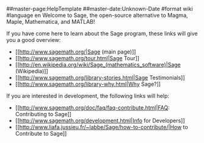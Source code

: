 ##master-page:HelpTemplate
##master-date:Unknown-Date
#format wiki
#language en
Welcome to Sage, the open-source alternative to Magma, Maple, Mathematica, and MATLAB!

If you have come here to learn about the Sage program, these links will give you a good overview:

 * [[http://www.sagemath.org/|Sage (main page)]]
 * [[http://www.sagemath.org/tour.html|Sage Tour]]
 * [[http://en.wikipedia.org/wiki/Sage_(mathematics_software)|Sage (Wikipedia)]]
 * [[http://www.sagemath.org/library-stories.html|Sage Testimonials]]
 * [[http://www.sagemath.org/library-why.html|Why Sage?]]

If you are interested in development, the following links will help:

 * [[http://www.sagemath.org/doc/faq/faq-contribute.html|FAQ: Contributing to Sage]]
 * [[http://www.sagemath.org/development.html|Info for Developers]]
 * [[http://www.liafa.jussieu.fr/~labbe/Sage/how-to-contribute/|How to Contribute to Sage]]

